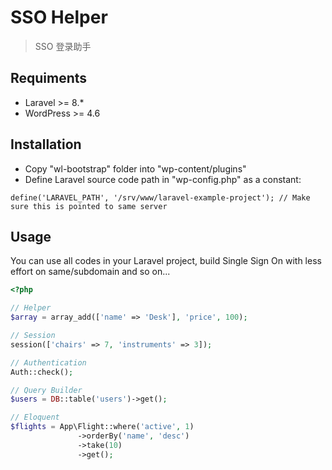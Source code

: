SSO Helper
======

> SSO 登录助手

## Requiments

- Laravel >= 8.*
- WordPress >= 4.6

## Installation

- Copy "wl-bootstrap" folder into "wp-content/plugins"
- Define Laravel source code path in "wp-config.php" as a constant:

```
define('LARAVEL_PATH', '/srv/www/laravel-example-project'); // Make sure this is pointed to same server
```

## Usage

You can use all codes in your Laravel project, build Single Sign On with less effort on same/subdomain and so on... 

```php
<?php

// Helper
$array = array_add(['name' => 'Desk'], 'price', 100);

// Session
session(['chairs' => 7, 'instruments' => 3]);

// Authentication
Auth::check();

// Query Builder
$users = DB::table('users')->get();

// Eloquent
$flights = App\Flight::where('active', 1)
               ->orderBy('name', 'desc')
               ->take(10)
               ->get();

``` 
